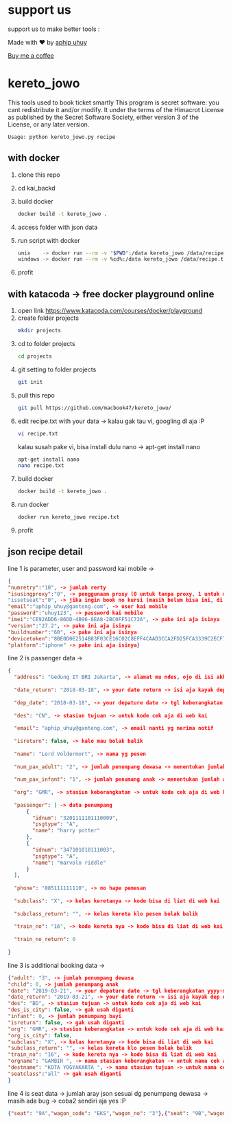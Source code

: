 # support us

support us to make better tools :

Made with ❤ by [aphip uhuy](https://www.linkedin.com/in/faizudin-al-hamawi-a1939349/)

[Buy me a coffee](https://www.buymeacoffee.com/macbook47)

# kereto_jowo
This tools used to book ticket smartly
This program is secret software: you cant redistribute it and/or modify. 
It under the terms of the Himacrot License as published by the Secret Software Society, 
either version 3 of the License, or any later version.


    Usage: python kereto_jowo.py recipe


## with docker

1. clone this repo
2. cd kai_backd
3. build docker
    ```bash
    docker build -t kereto_jowo .
    ```
    
4. access folder with json data
5. run script with docker
    ```bash
    unix    -> docker run --rm -v "$PWD":/data kereto_jowo /data/recipe.txt
    windows -> docker run --rm -v %cd%:/data kereto_jowo /data/recipe.txt
    ```

6. profit

## with katacoda -> free docker playground online

1. open link https://www.katacoda.com/courses/docker/playground
2. create folder projects
    ```bash
    mkdir projects
    ```
3. cd to folder projects
    ```bash
    cd projects
    ```
4. git setting to folder projects
    ```bash
    git init
    ```
5. pull this repo
    ```bash
    git pull https://github.com/macbook47/kereto_jowo/
    ```
6. edit recipe.txt with your data -> kalau gak tau vi, googling dl aja :P
    ```bash
    vi recipe.txt
    ```
    kalau susah pake vi, bisa install dulu nano -> apt-get install nano
    ```bash
    apt-get install nano
    nano recipe.txt
    ```
7. build docker
    ```bash
    docker build -t kereto_jowo .
    ```
8. run docker
    ```bash
    docker run kereto_jowo recipe.txt
    ```
9. profit


## json recipe detail

line 1 is parameter, user and password kai mobile -> 
```json
{
"numretry":"10", -> jumlah rerty
"isusingproxy":"0", -> penggunaan proxy (0 untuk tanpa proxy, 1 untuk menggunakan prox), proxy di set ke localhost:3028
"issetseat":"0", -> jika ingin book no kursi (masih belum bisa ini, di set 0 aja ya)
"email":"aphip_uhuy@ganteng.com", -> user kai mobile
"password":"uhuy123", -> password kai mobile
"imei":"CE92ADD6-86DD-4B96-8EA8-2BC0FF51C72A", -> pake ini aja isinya
"version":"27.2", -> pake ini aja isinya
"buildnumber":"60", -> pake ini aja isinya
"devicetoken":"8BE0D0E2514B83F03CE16C02C8EFF4CAAD3CCA2FD25FCA3339C2ECF7277F0660", -> pake ini aja isinya
"platform":"iphone" -> pake ini aja isinya}
```


line 2 is passenger data ->
```json
{
  "address": "Gedung IT BRI Jakarta", -> alamat mu ndes, ojo di isi akhirat yo
  
  "date_return": "2018-03-18", -> your date return -> isi aja kayak dep date
  
  "dep_date": "2018-03-18", -> your depature date -> tgl keberangkatan yyyy-mm-dd
  
  "des": "CN", -> stasiun tujuan -> untuk kode cek aja di web kai
  
  "email": "aphip_uhuy@ganteng.com", -> email nanti yg nerima notif
  
  "isreturn": false, -> kalo mau bolak balik
  
  "name": "Lord Voldermort", -> nama yg pesen
  
  "num_pax_adult": "2", -> jumlah penumpang dewasa -> menentukan jumlah array di penumpang dewasa
  
  "num_pax_infant": "1", -> jumlah penumang anak -> menentukan jumlah array di penumpang anak, klo 0 gak usah diisi json nya
  
  "org": "GMR", -> stasiun keberangkatan -> untuk kode cek aja di web kai
  
  "passenger": [ -> data penumpang
      {
        "idnum": "3201111101110009",
        "psgtype": "A",
        "name": "harry potter"
      },
      {
        "idnum": "347101010111003",
        "psgtype": "A",
        "name": "marvolo riddle"
      }
  ],
  
  "phone": "085111111110", -> no hape pemesan
  
  "subclass": "X", -> kelas keretanya -> kode bisa di liat di web kai
  
  "subclass_return": "", -> kelas kereta klo pesen bolak balik
  
  "train_no": "16", -> kode kereta nya -> kode bisa di liat di web kai
  
  "train_no_return": 0
  
}
```

line 3 is additional booking data ->

```json
{"adult": "3", -> jumlah penumpang dewasa
"child": 0, -> jumlah penumpang anak
"date": "2019-03-21", -> your depature date -> tgl keberangkatan yyyy-mm-dd
"date_return": "2019-03-21", -> your date return -> isi aja kayak dep date
"des": "BD", -> stasiun tujuan -> untuk kode cek aja di web kai
"des_is_city": false, -> gak usah diganti
"infant": 0, -> jumlah penumpang bayi
"isreturn": false, -> gak usah diganti
"org": "GMR", -> stasiun keberangkatan -> untuk kode cek aja di web kai
"org_is_city": false,
"subclass": "X", -> kelas keretanya -> kode bisa di liat di web kai
"subclass_return": "", -> kelas kereta klo pesen bolak balik
"train_no": "16", -> kode kereta nya -> kode bisa di liat di web kai
"orgname": "GAMBIR ", -> nama stasiun keberangkatan -> untuk nama cek aja di web kai
"destname": "KOTA YOGYAKARTA ", -> nama stasiun tujuan -> untuk nama cek aja di web kai
"seatclass":"all" -> gak usah diganti
}
```



line 4 is seat data -> jumlah aray json sesuai dg penumpang dewasa -> masih ada bug -> coba2 sendiri aja yes :P

```json
{"seat": "9A","wagon_code": "EKS","wagon_no": "3"},{"seat": "9B","wagon_code": "EKS","wagon_no": "3"}
```

